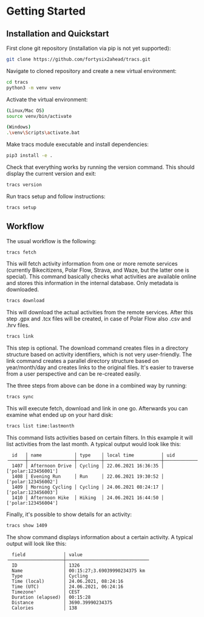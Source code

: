 
# Getting Started

## Installation and Quickstart

First clone git repository (installation via pip is not yet supported):

```bash
git clone https://github.com/fortysix2ahead/tracs.git
```

Navigate to cloned repository and create a new virtual environment:

```bash
cd tracs
python3 -m venv venv
```

Activate the virtual environment:

```bash
(Linux/Mac OS)
source venv/bin/activate

(Windows)
.\venv\Scripts\activate.bat
```

Make tracs module executable and install dependencies:

```bash
pip3 install -e .
```

Check that everything works by running the version command. This should display the current version and exit:

```bash
tracs version
```

Run tracs setup and follow instructions:

```bash
tracs setup
```

## Workflow

The usual workflow is the following:

```bash
tracs fetch
```

This will fetch activity information from one or more remote services (currently Bikecitizens, Polar Flow, Strava, and
Waze, but the latter one is special). This command basically checks what activities
are available online and stores this information in the internal database. Only
metadata is downloaded.

```bash
tracs download
```

This will download the actual activities from the remote services. After this step .gpx and .tcx files will be created,
in case of Polar Flow also .csv and .hrv files.

```bash
tracs link
```

This step is optional. The download command creates files in a directory structure based on activity identifiers, which
is not very user-friendly. The link command creates a parallel directory structure based on year/month/day and creates
links to the original files. It's easier to traverse from a user perspective and can be re-created easily.

The three steps from above can be done in a combined way by running:

```bash
tracs sync
```

This will execute fetch, download and link in one go. Afterwards you can examine what ended up on your hard disk:

```bash
tracs list time:lastmonth
```

This command lists activities based on certain filters. In this example it will list activities from the last month.
A typical output would look like this:

```generic
  id   │ name            │ type    │ local time          │ uid
╶──────┼─────────────────┼─────────┼─────────────────────┼────────────────────╴
  1407 │ Afternoon Drive │ Cycling │ 22.06.2021 16:36:35 │ ['polar:123456001']
  1408 │ Evening Run     │ Run     │ 22.06.2021 19:30:52 │ ['polar:123456002']
  1409 │ Morning Cycling │ Cycling │ 24.06.2021 08:24:17 │ ['polar:123456003']
  1410 │ Afternoon Hike  │ Hiking  │ 24.06.2021 16:44:50 │ ['polar:123456004']
```

Finally, it's possible to show details for an activity:

```bash
tracs show 1409
```

The show command displays information about a certain activity. A typical output will look like this:

```generic
  field              │ value
╶────────────────────┼──────────────────────────────╴
  ID                 │ 1326
  Name               │ 00:15:27;3.69039990234375 km
  Type               │ Cycling
  Time (local)       │ 24.06.2021, 08:24:16
  Time (UTC)         │ 24.06.2021, 06:24:16
  Timezone¹          │ CEST
  Duration (elapsed) │ 00:15:28
  Distance           │ 3690.39990234375
  Calories           │ 138
```
